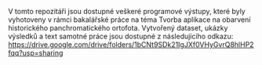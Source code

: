 V tomto repozitáři jsou dostupné veškeré programové výstupy, které byly vyhotoveny v rámci bakalářské práce na téma Tvorba aplikace na obarvení historického panchromatického ortofota.
Vytvořený dataset, ukázky výsledků a text samotné práce jsou dostupné z následujícího odkazu: https://drive.google.com/drive/folders/1bCNt9SDk21IgJXf0VHyGvrQ8hlHP2fqq?usp=sharing
